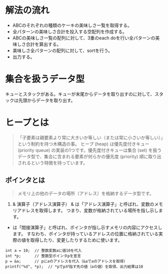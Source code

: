 # 解法の流れ
- ABCのそれぞれの種類のケーキの美味しさ一覧を取得する。
- 全パターンの美味しさ合計を投入する空配列を作成する。
- ABCの美味しさ一覧の配列に対して、3重のeach doを行い全パターンの美味しさ合計を算出する。
- 美味しさ全パターンの配列に対して、sortを行う。
- 出力する。

# 集合を扱うデータ型
キューとスタックがある。キューが末尾からデータを取り出すのに対して、スタックは先頭からデータを取り出す。

# ヒープとは
> 「子要素は親要素より常に大きいか等しい（または常に小さいか等しい）」という制約を持つ木構造の事。
> ヒープ (heap) は優先度付きキュー (priority queue) の実装の1つです。優先度付きキューは集合 (set) を扱うデータ型で、集合に含まれる要素が何らかの優先度 (priority) 順に取り出されるという特徴を持っています。

## ポインタとは

> メモリ上の他のデータの場所（アドレス）を格納するデータ型です。

1. & 演算子（アドレス演算子）
& は「アドレス演算子」と呼ばれ、変数のメモリアドレスを取得します。
つまり、変数が格納されている場所を指し示します。

* は「間接演算子」と呼ばれ、ポインタが指し示すメモリの内容にアクセスします。
すなわち、ポインタが持っているアドレスの位置に格納されている実際の値を取得したり、変更したりするために使います。

```
int a = 10;  // 整数変数aに値10を代入
int *p;      // 整数型ポインタpを宣言
p = &a;      // pにaのアドレスを代入（&aでaのアドレスを取得）
printf("%d", *p);  // *pでpが指す先の値（aの値）を取得、出力結果は10
```



